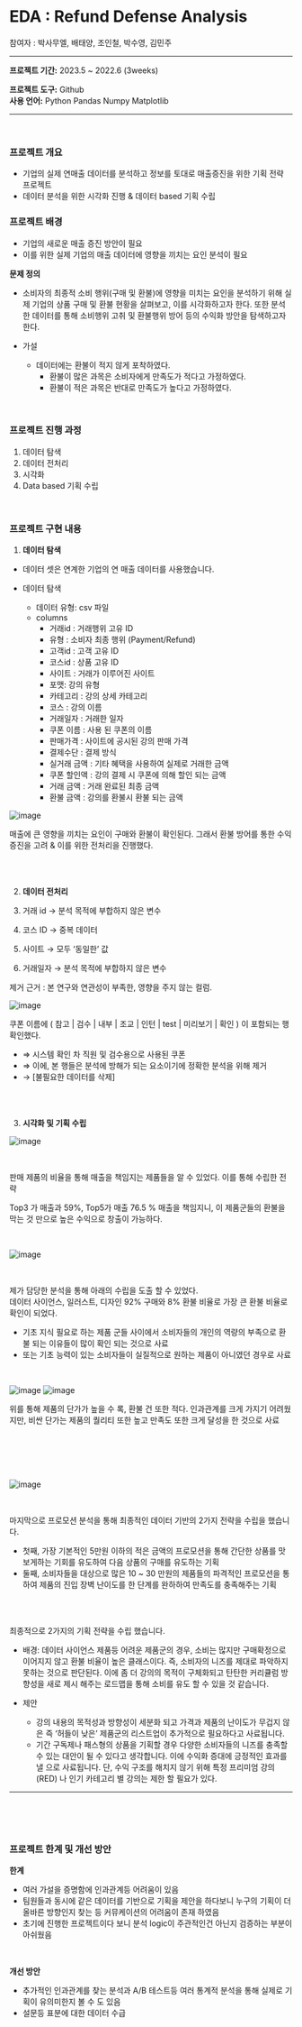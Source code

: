 # EDA : Refund Defense Analysis

참여자 : 박사무엘, 배태양, 조인철, 박수영, 김민주

---

**프로젝트 기간:** 2023.5 ~ 2022.6 (3weeks)

**프로젝트 도구:** Github  
**사용 언어:** Python Pandas Numpy Matplotlib

---

<br>

### ****프로젝트 개요****

- 기업의 실제 연매출 데이터를 분석하고 정보를 토대로 매출증진을 위한 기획 전략 프로젝트
- 데이터 분석을 위한 시각화 진행 & 데이터 based 기획 수립

### 프로젝트 배경

- 기업의 새로운 매출 증진 방안이 필요
- 이를 위한 실제 기업의 매출 데이터에 영향을 끼치는 요인 분석이 필요



**문제 정의**


-  소비자의 최종적 소비 행위(구매 및 환불)에 영향을 미치는 요인을 분석하기 위해 실제 기업의 상품 구매 및 환불 현황을 살펴보고, 이를 시각화하고자 한다.
또한 분석한 데이터를 통해 소비행위 고취 및 환불행위 방어 등의 수익화 방안을 탐색하고자 한다.

- 가설
    + 데이터에는 환불이 적지 않게 포착하였다.
      * 환불이 많은 과목은 소비자에게 만족도가 적다고 가정하였다.
      * 환불이 적은 과목은 반대로 만족도가 높다고 가정하였다.

<br/>

### 프로젝트 진행 과정

1. 데이터 탐색
2. 데이터 전처리
3. 시각화
4. Data based 기획 수립

<br/>

### 프로젝트 구현 내용

1. **데이터 탐색**

- 데이터 셋은 연계한 기업의 연 매출 데이터를 사용했습니다.

-  데이터 탐색
    + 데이터 유형: csv 파일
    + columns
        * 거래id : 거래행위 고유 ID
        * 유형 : 소비자 최종 행위 (Payment/Refund)
        * 고객id : 고객 고유 ID
        * 코스id : 상품 고유 ID
        * 사이트 : 거래가 이루어진 사이트
        * 포맷: 강의 유형
        * 카테고리 : 강의 상세 카테고리
        * 코스 : 강의 이름
        * 거래일자 : 거래한 일자
        * 쿠폰 이름 : 사용 된 쿠폰의 이름
        * 판매가격 : 사이트에 공시된 강의 판매 가격
        * 결제수단 : 결제 방식
        * 실거래 금액 : 기타 혜택을 사용하여 실제로 거래한 금액
        * 쿠폰 할인액 : 강의 결제 시 쿠폰에 의해 할인 되는 금액
        * 거래 금액 : 거래 완료된 최종 금액
        * 환불 금액 : 강의를 환불시 환불 되는 금액


![image](./asset/data%20eda.png)

매출에 큰 영향을 끼치는 요인이 구매와 환불이 확인된다.
그래서 환불 방어를 통한 수익 증진을 고려 & 이를 위한 전처리을 진행했다.

<br><br>

2. **데이터 전처리**


1. 거래 id → 분석 목적에 부합하지 않은 변수 
2. 코스 ID → 중복 데이터
3. 사이트 →  모두 ‘동일한’ 값
4. 거래일자 →  분석 목적에 부합하지 않은 변수 

제거 근거  : 본 연구와 연관성이 부족한, 영향을 주지 않는 컬럼.

![image](./asset/data_preprocess.png)

쿠폰 이름에 ( 참고 | 검수 | 내부 | 조교 | 인턴 | test | 미리보기 | 확인 ) 이 포함되는 행 확인했다.
- ⇒ 시스템 확인 차 직원 및 검수용으로 사용된 쿠폰
- ⇒ 이에,  본 행들은 분석에 방해가 되는 요소이기에 정확한 분석을 위해 제거 
- → [불필요한 데이터를 삭제]

<br><br>

3. **시각화 및 기획 수립**

![image](./asset/visual.png)

<br>

판매 제품의 비율을 통해 매출을 책임지는 제품들을 알 수 있었다. 이를 통해 수립한 전략

Top3 가 매출과 59%, Top5가 매출 76.5 % 매출을 책임지니, 이 제품군들의 환불을 막는 것 만으로 높은 수익으로 창출이 가능하다.

<br/>

![image](./asset/refund.png)

<br>

제가 담당한 분석을 통해 아래의 수립을 도출 할 수 있었다.  
데이터 사이언스, 일러스트, 디자인 92% 구매와 8% 환불 비율로 가장 큰 환불 비율로 확인이 되었다.
- 기초 지식 필요로 하는 제품 군들 사이에서 소비자들의 개인의 역량의 부족으로 환불 되는 이유들이 많이 확인 되는 것으로 사료
- 또는 기초 능력이 있는 소비자들이 실질적으로 원하는 제품이 아니였던 경우로 사료

<br/>

![image](./asset/price1.png)
![image](./asset/price2.png)

위를 통해 제품의 단가가 높을 수 록, 환불 건 또한 적다.
인과관계를 크게 가지기 어려웠지만, 비싼 단가는 제품의 퀄리티 또한 높고 만족도 또한 크게 달성을 한 것으로 사료

<br><br><br><br>

![image](./asset/Coupon.png)

<br>

마지막으로 프로모션 분석을 통해 최종적인 데이터 기반의 2가지 전략을 수립을 했습니다.

- 첫째, 가장 기본적인 5만원 이하의 적은 금액의 프로모션을 통해 간단한 상품를 맛보게하는 기회를 유도하여 다음 상품의 구매를 유도하는 기획
- 둘째, 소비자들을 대상으로 많은 10 ~ 30 만원의 제품들의 파격적인 프로모션을 통하여 제품의 진입 장벽 난이도를 한 단계를 완하하여 만족도를 충족해주는 기획

<br><br>

최종적으로 2가지의 기획 전략을 수립 했습니다.

- 배경: 데이터 사이언스 제품등 어려운 제품군의 경우, 소비는 많지만 구매확정으로 이어지지 않고 환불 비율이 높은 클래스이다. 즉, 소비자의 니즈를 제대로 파악하지 못하는 것으로 판단된다. 이에 좀 더 강의의 목적이 구체화되고 탄탄한 커리큘럼 방향성을 새로 제시 해주는 로드맵을 통해 소비를 유도 할 수 있을 것 같습니다.

- 제안
    + 강의 내용의 목적성과 방향성이 세분화 되고 가격과 제품의 난이도가 무겁지 않은 즉 ‘허들이 낮은’ 제품군의 리스트업이 추가적으로 필요하다고 사료됩니다.
    + 기간 구독제나 패스형의 상품을 기획할 경우 다양한 소비자들의 니즈를 충족할 수 있는 대안이 될 수 있다고 생각합니다. 이에 수익화 증대에 긍정적인 효과를 낼 으로 사료됩니다. 단, 수익 구조를 해치지 않기 위해  특정 프리미엄 강의(RED) 나 인기 카테고리 별 강의는 제한 할 필요가 있다.
---

<br><br><br>

### 프로젝트 한계 및 개선 방안

**한계**

- 여러 가설을 증명함에 인과관계등 어려움이 있음
- 팀원들과 동시에 같은 데이터를 기반으로 기획을 제안을 하다보니 누구의 기획이 더 올바른 방향인지 찾는 등 커뮤케이션의 어려움이 존재 하였음
- 초기에 진행한 프로젝트이다 보니 분석 logic이 주관적인건 아닌지 검증하는 부분이 아쉬웠음

<br>

**개선 방안**

- 추가적인 인과관계를 찾는 분석과 A/B 테스트등 여러 통계적 분석을 통해 실제로 기획이 유의미한지 볼 수 도 있음
- 설문등 표분에 대한 데이터 수급
